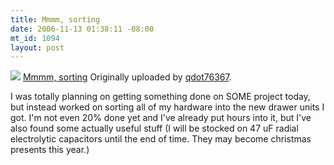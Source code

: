 ```yaml
--- 
title: Mmmm, sorting
date: 2006-11-13 01:38:11 -08:00
mt_id: 1094
layout: post
---
```

[![][1]][2]
[Mmmm, sorting][3]
Originally uploaded by [qdot76367][4].

I was totally planning on getting something done on SOME project today, but instead worked on sorting all of my hardware into the new drawer units I got. I'm not even 20% done yet and I've already put hours into it, but I've also found some actually useful stuff (I will be stocked on 47 uF radial electrolytic capacitors until the end of time. They may become christmas presents this year.)

   [1]: http://static.flickr.com/121/296213279_0563c4c32e_m.jpg
   [2]: http://www.flickr.com/photos/80226255@N00/296213279/ (photo sharing)
   [3]: http://www.flickr.com/photos/80226255@N00/296213279/
   [4]: http://www.flickr.com/people/80226255@N00/

